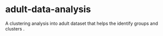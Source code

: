 # adult-data-analysis
A clustering analysis into adult dataset that helps the identify groups and clusters .
